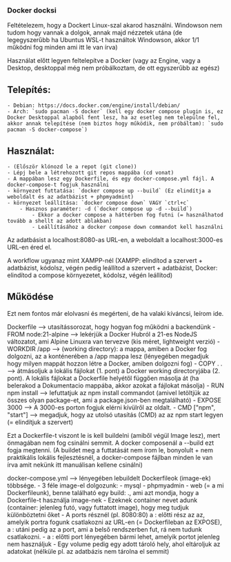 ### Docker docksi

Feltételezem, hogy a Dockert Linux-szal akarod használni. Windowson nem tudom hogy vannak a dolgok, annak majd nézzetek utána (de legegyszerűbb ha Ubuntus WSL-t használtok Windowson, akkor 1/1 működni fog minden ami itt le van írva)

Használat előtt legyen feltelepítve a Docker (vagy az Engine, vagy a Desktop, desktoppal még nem próbálkoztam, de ott egyszerűbb az egész)

## Telepítés:
    - Debian: https://docs.docker.com/engine/install/debian/
    - Arch: `sudo pacman -S docker` (kell egy docker compose plugin is, ez Docker Desktoppal alapból fent lesz, ha az esetleg nem települne fel, akkor annak telepítése (nem biztos hogy működik, nem próbáltam): `sudo pacman -S docker-compose`)


## Használat:
    - (Először klónozd le a repot (git clone))
    - Lépj bele a létrehozott git repos mappába (cd vonat)
    - A mappában lesz egy Dockerfile, és egy docker-compose.yml fájl. A docker-compose-t fogjuk használni
    - környezet futtatása: `docker compose up --build` (Ez elindítja a weboldalt és az adatbázist + phpmyadmint)
    - környezet leállítása: `docker compose down` VAGY `ctrl+c`
        - Hasznos paraméter: -d (`docker compose up -d --build`)
            - Ekkor a docker compose a háttérben fog futni (= használhatod tovább a shellt az adott ablakban)
            - Leállításához a docker compose down commandot kell használni

Az adatbásist a localhost:8080-as URL-en, a weboldalt a localhost:3000-es URL-en éred el.

A workflow ugyanaz mint XAMPP-nél (XAMPP: elindítod a szervert + adatbázist, kódolsz, végén pedig leállítod a szervert + adatbázist, Docker: elindítod a compose környezetet, kódolsz, végén leállítod)

## Működése

Ezt nem fontos már elolvasni és megérteni, de ha valaki kíváncsi, leírom ide.

Dockerfile --> utasítássorozat, hogy hogyan fog működni a backendünk
    - FROM node:21-alpine --> lekérjük a Docker Hubról a 21-es NodeJS változatot, ami Alpine Linuxra van tervezve (kis méret, lightweight verzió)
    - WORKDIR /app --> (working directory): a mappa, amiben a Docker fog dolgozni, az a konténerében a /app mappa lesz (lényegében megadjuk hogy milyen mappát hozzon létre a Docker, amiben dolgozni fog)
    - COPY . . --> átmásoljuk a lokális fájlokat (1. pont) a Docker working directoryjába (2. pont). A lokális fájlokat a Dockerfile helyétől függően másolja át (ha belerakod a Dokumentacio mappába, akkor azokat a fájlokat másolja)
    - RUN npm install --> lefuttatjuk az npm install commandot (amivel letöltjük az összes olyan package-et, ami a package.json-ben megtalálható)
    - EXPOSE 3000 --> A 3000-es porton fogjuk elérni kívülről az oldalt.
    - CMD ["npm", "start"] --> megadjuk, hogy az utolsó utasítás (CMD) az az npm start legyen (= elindítjuk a szervert)

Ezt a Dockerfile-t viszont le is kell buildelni (amiből végül Image lesz), mert önmagában nem fog csinálni semmit. A docker composenál a --build ezt fogja megtenni. (A buildet meg a futtatását nem írom le, bonyolult + nem praktikális lokális fejlesztésnél, a docker-compose fájlban minden le van írva amit nekünk itt manuálisan kellene csinálni)

docker-compose.yml --> lényegében lebuildelt Dockerfileok (image-ek) többsége.
    - 3 féle image-el dolgozunk:
        - mysql
        - phpmyadmin
        - web (= a mi Dockerfileunk), benne található egy build: ., ami azt mondja, hogy a Dockerfile-t használja image-nek
    - Ezeknek container nevet adunk (container: jelenleg futó, vagy futtatott image), hogy meg tudjuk különböztetni őket
    - A ports résznél (pl. 8080:80) a : előtti rész az az, amelyik portra fogunk csatlakozni az URL-en (= Dockerfileban az EXPOSE), a : utáni pedig az a port, ami a belső rendszerben fut, rá nem tudunk csatlakozni.
        - a : előtti port lényegében bármi lehet, amelyik portot jelenleg nem használjuk
    - Egy volume pedig egy adott tároló hely, ahol eltároljuk az adatokat (nélküle pl. az adatbázis nem tárolna el semmit)
